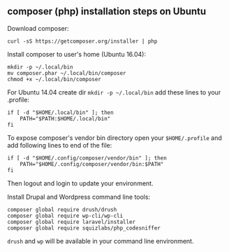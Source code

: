 composer (php) installation steps on Ubuntu
-------------------------------------------

Download composer:
```
curl -sS https://getcomposer.org/installer | php
```

Install composer to user's home (Ubuntu 16.04):
```
mkdir -p ~/.local/bin
mv composer.phar ~/.local/bin/composer
chmod +x ~/.local/bin/composer
```

For Ubuntu 14.04 create dir `mkdir -p ~/.local/bin` add these lines to your .profile:
```
if [ -d "$HOME/.local/bin" ]; then
	PATH="$PATH:$HOME/.local/bin"
fi
```

To expose composer's vendor bin directory open your `$HOME/.profile`
and add following lines to end of the file:
```
if [ -d "$HOME/.config/composer/vendor/bin" ]; then
    PATH="$HOME/.config/composer/vendor/bin:$PATH"
fi
```
Then logout and login to update your environment.

Install Drupal and Wordpress command line tools:
```
composer global require drush/drush
composer global require wp-cli/wp-cli
composer global require laravel/installer
composer global require squizlabs/php_codesniffer
```

`drush` and `wp` will be available in your command line environment.

